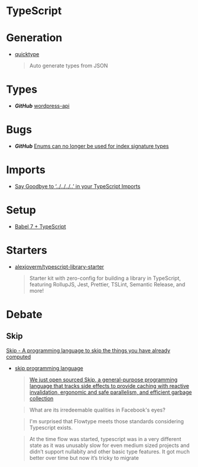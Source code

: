 # TypeScript

# Generation

- [quicktype](https://app.quicktype.io/#s=music)
  > Auto generate types from JSON

# Types

- **_GitHub_** [wordpress-api](https://github.com/dderevjanik/wordpress-api/tree/master/lib/interface)

# Bugs

- **_GitHub_** [Enums can no longer be used for index signature types](https://github.com/Microsoft/TypeScript/issues/13042)

# Imports

- [Say Goodbye to ‘../../../..’ in your TypeScript Imports](https://decembersoft.com/posts/say-goodbye-to-relative-paths-in-typescript-imports/)

# Setup

- [Babel 7 + TypeScript](http://artsy.github.io/blog/2017/11/27/Babel-7-and-TypeScript/)

# Starters

- [alexjoverm/typescript-library-starter](https://github.com/alexjoverm/typescript-library-starter)
  > Starter kit with zero-config for building a library in TypeScript, featuring RollupJS, Jest, Prettier, TSLint, Semantic Release, and more!

# Debate

## Skip

[Skip - A programming language to skip the things you have already computed](http://skiplang.com/)

- [skip programming language](https://twitter.com/Vjeux/status/1044987130533961728)

  > [We just open sourced Skip, a general-purpose programming language that tracks side effects to provide caching with reactive invalidation, ergonomic and safe parallelism, and efficient garbage collection](https://twitter.com/Vjeux/status/1044987130533961728)

  > What are its irredeemable qualities in Facebook's eyes?

  > I'm surprised that Flowtype meets those standards considering Typescript exists.

  > At the time flow was started, typescript was in a very different state as it was unusably slow for even medium sized projects and didn’t support nullabity and other basic type features. It got much better over time but now it’s tricky to migrate
